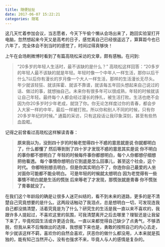 ```yaml
---
title: 随便扯扯
date: 2017-06-07 15:22:21
categories: 随笔
---
```

<!--more-->这几天忙着参加会议，当志愿者，今天下午偷个懒从会场出来了，跑回实验室打开电脑，忽然想起来今天又是高考的日子，感觉离自己已经很遥远了，算算距今也已六年了，完全体会不到当时的感觉了，时间过得真够快！

上午在会场刷微博时看到了有篇高晓松采访的文章，颇有感触。在问到:
 >“20多岁的年轻人生活时，最不该缺的是什么？”
 高晓松这样回答：“20多岁的年轻人最不该缺的就是年轻。年轻时像一个中年人一样生活，那你以后干什么?以后你有漫长的岁月像一个大人一样生活，那样的生活漫长无尽头。年少就该轻狂、就该挥霍、就该不靠谱，就该每五年回头想起来自己说过的话、做过的事，就想抽自己。未来你有很多年可以很成熟，年轻的时候就该让自己年轻。最终每个人都会经过漫长的挣扎，被生活打败。生活也绝不会因为你20多岁时少年老成，就饶了你。你无论怎样度过你的青春，都会步入大家一样的中年，最后一样被打败。所以你和别人不同的时候，只有你20多岁年纪的时候。”
 通篇的采访，只有这段话让我印象深刻，甚至有些热血盈眶。
  
 记得之前曾看过高晓松这样解读青春：
 >**原来我以为，没到四十岁的时候老觉得四十不惑的意思就是说
你就都明白了，什么都懂了
然后等到到了四十岁才发现不惑的意思其实是说
你不明白的事你都不想明白了
年轻的时候每件事你都想明白，每个人你都想仔细想把他看透。
每个事情你想明白它到底是怎么回事儿，甚至这个社会，这个时代。
你都特别想去明白，但是你其实明白不了，你连你自己最爱的人坐对面你可能都不能全明白。
可是年轻的时候就太想明白
因为老觉得有一些事情不明白就是生活的慌张
后来等老了才发现，那慌张就是青春
你不慌张了青春就没了。**

在我们这个年龄段的确是让很多人迷茫纠结的，看不到未来的道路，更多的是不清楚自己究竟想要的是什么。这两段话触动了我泪点，总是想明白一切，可发现连我自己都没搞清楚，活着究竟是为了什么？研究生的生活是我一直以来不喜欢的，我跟许多人提起过，不喜欢这里的氛围，可我清楚离开之后去哪里？理智还是让我留下来了，毕竟校园生活或许更适合我。一直以来都觉得自己缺少了点勇气，不够洒脱，但我从来不后悔做出的选择，我想接下来也是，勇敢的按照自己的内心去走，年少就该这样不羁，喜欢你的自然会喜欢，厌恶你的做什么都没用，人本来就是孤独的，能有知己当然开心，没有也强求不来，毕竟人与人的感情是复杂的。